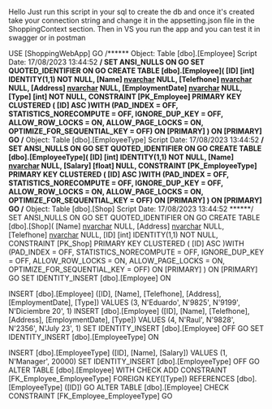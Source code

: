 Hello Just run this script in your sql to create the db and once it's created take your connection string and change it in the appsetting.json file in the ShoppingContext section.
Then in VS you run the app and you can test it in swagger or in postman

USE [ShoppingWebApp]
GO
/****** Object:  Table [dbo].[Employee]    Script Date: 17/08/2023 13:44:52 ******/
SET ANSI_NULLS ON
GO
SET QUOTED_IDENTIFIER ON
GO
CREATE TABLE [dbo].[Employee](
	[ID] [int] IDENTITY(1,1) NOT NULL,
	[Name] [nvarchar](50) NULL,
	[Telefhone] [nvarchar](50) NULL,
	[Address] [nvarchar](50) NULL,
	[EmploymentDate] [nvarchar](50) NULL,
	[Type] [int] NOT NULL,
 CONSTRAINT [PK_Employee] PRIMARY KEY CLUSTERED 
(
	[ID] ASC
)WITH (PAD_INDEX = OFF, STATISTICS_NORECOMPUTE = OFF, IGNORE_DUP_KEY = OFF, ALLOW_ROW_LOCKS = ON, ALLOW_PAGE_LOCKS = ON, OPTIMIZE_FOR_SEQUENTIAL_KEY = OFF) ON [PRIMARY]
) ON [PRIMARY]
GO
/****** Object:  Table [dbo].[EmployeeType]    Script Date: 17/08/2023 13:44:52 ******/
SET ANSI_NULLS ON
GO
SET QUOTED_IDENTIFIER ON
GO
CREATE TABLE [dbo].[EmployeeType](
	[ID] [int] IDENTITY(1,1) NOT NULL,
	[Name] [nvarchar](50) NULL,
	[Salary] [float] NULL,
 CONSTRAINT [PK_EmployeeType] PRIMARY KEY CLUSTERED 
(
	[ID] ASC
)WITH (PAD_INDEX = OFF, STATISTICS_NORECOMPUTE = OFF, IGNORE_DUP_KEY = OFF, ALLOW_ROW_LOCKS = ON, ALLOW_PAGE_LOCKS = ON, OPTIMIZE_FOR_SEQUENTIAL_KEY = OFF) ON [PRIMARY]
) ON [PRIMARY]
GO
/****** Object:  Table [dbo].[Shop]    Script Date: 17/08/2023 13:44:52 ******/
SET ANSI_NULLS ON
GO
SET QUOTED_IDENTIFIER ON
GO
CREATE TABLE [dbo].[Shop](
	[Name] [nvarchar](50) NULL,
	[Address] [nvarchar](50) NULL,
	[Telefhone] [nvarchar](50) NULL,
	[ID] [int] IDENTITY(1,1) NOT NULL,
 CONSTRAINT [PK_Shop] PRIMARY KEY CLUSTERED 
(
	[ID] ASC
)WITH (PAD_INDEX = OFF, STATISTICS_NORECOMPUTE = OFF, IGNORE_DUP_KEY = OFF, ALLOW_ROW_LOCKS = ON, ALLOW_PAGE_LOCKS = ON, OPTIMIZE_FOR_SEQUENTIAL_KEY = OFF) ON [PRIMARY]
) ON [PRIMARY]
GO
SET IDENTITY_INSERT [dbo].[Employee] ON 

INSERT [dbo].[Employee] ([ID], [Name], [Telefhone], [Address], [EmploymentDate], [Type]) VALUES (3, N'Eduardo', N'9825', N'9199', N'Diciembre 20', 1)
INSERT [dbo].[Employee] ([ID], [Name], [Telefhone], [Address], [EmploymentDate], [Type]) VALUES (4, N'Raul', N'9828', N'2356', N'July 23', 1)
SET IDENTITY_INSERT [dbo].[Employee] OFF
GO
SET IDENTITY_INSERT [dbo].[EmployeeType] ON 

INSERT [dbo].[EmployeeType] ([ID], [Name], [Salary]) VALUES (1, N'Manager', 20000)
SET IDENTITY_INSERT [dbo].[EmployeeType] OFF
GO
ALTER TABLE [dbo].[Employee]  WITH CHECK ADD  CONSTRAINT [FK_Employee_EmployeeType] FOREIGN KEY([Type])
REFERENCES [dbo].[EmployeeType] ([ID])
GO
ALTER TABLE [dbo].[Employee] CHECK CONSTRAINT [FK_Employee_EmployeeType]
GO
